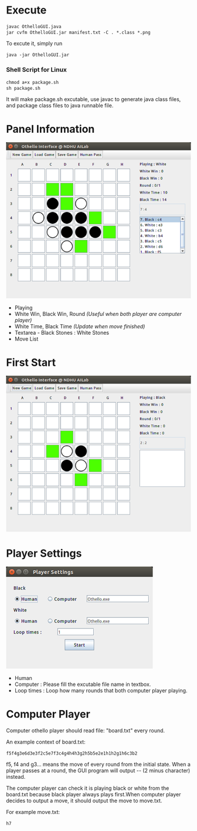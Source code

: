 # Execute

```
javac OthelloGUI.java
jar cvfm OthelloGUI.jar manifest.txt -C . *.class *.png
```
To excute it, simply run

```
java -jar OthelloGUI.jar
```

### Shell Script for Linux
```
chmod a+x package.sh
sh package.sh
```

It will make package.sh excutable, use javac to generate java class files, and package class files to java runnable file.

# Panel Information

![game playing](doc/playing.png)

* Playing
* White Win, Black Win, Round *(Useful when both player are computer player)*
* White Time, Black Time *(Update when move finished)*
* Textarea - Black Stones : White Stones
* Move List

# First Start

![first start](doc/initial.png)

# Player Settings

![player settings](doc/player.png)

* Human
* Computer : Please fill the excutable file name in textbox.
* Loop times : Loop how many rounds that both computer player playing.

# Computer Player

Computer othello player should read file: "board.txt" every round.

An example context of board.txt:

```
f5f4g3e6d3e3f2c5e7f3c4g4h4h3g2h5b5e2e1h1h2g1h6c3b2
```

f5, f4 and g3... means the move of every round from the initial state. When a player passes at a round, the
GUI program will output -- (2 minus character) instead.

The computer player can check it is playing black or white from the board.txt because black player always
plays first.When computer player decides to output a move, it should output the move to move.txt.

For example move.txt:

```
h7
```
